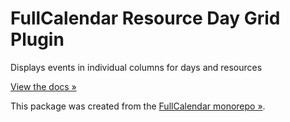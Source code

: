 
# FullCalendar Resource Day Grid Plugin

Displays events in individual columns for days and resources

[View the docs &raquo;](https://fullcalendar.io/docs/resource-daygrid-view)

This package was created from the [FullCalendar monorepo &raquo;](https://github.com/fullcalendar/fullcalendar-scheduler).
